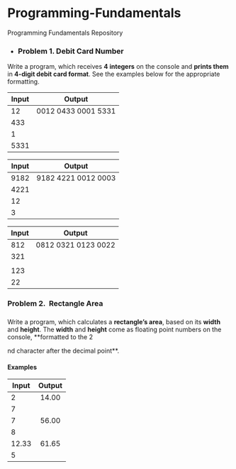 # Programming-Fundamentals

Programming Fundamentals Repository


* ### Problem 1. Debit Card Number

Write a program, which receives **4 integers** on the console and **prints them** in **4-digit debit card format**. See the examples below for the appropriate formatting.

| Input | Output |
| ------ | ------ |
| 12 | 0012 0433 0001 5331 | 
| 433 |  |
| 1 |  |
| 5331 |  |

| Input | Output |
| ------ | ------ |
| 9182 | 9182 4221 0012 0003|
| 4221 | |
| 12 |  |
| 3 |  |

| Input | Output |
| ------ | ------ |
| 812 | 0812 0321 0123 0022|
| 321 |  |
|  |  |
| 123 |  |
| 22 |  |



### Problem 2.  Rectangle Area                    

### 

Write a program, which calculates a **rectangle’s area**, based on its **width**
and **height**. The **width** and **height** come as
floating point numbers on the console, **formatted
to the 2

nd character after the decimal point**.

#### Examples

| Input | Output |
| ------|:------:|
| 2     | 14.00  |
| 7              |
| 7     | 56.00  |
  8              |
| 12.33 | 61.65  |
| 5              |
